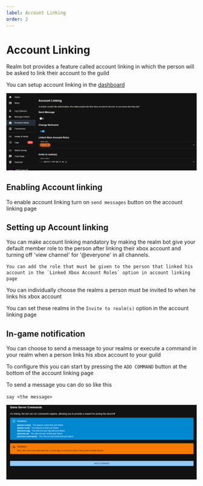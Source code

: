 ```yaml
---
label: Account Linking
order: 2
---
```


# Account Linking
Realm bot provides a feature called account linking in which the person will be asked to link their account to the guild 

You can setup account linking in the [dashboard](https://realmbot.dev)

![Account linking page](/images/acc_link1.png)

## Enabling Account linking 
  To enable account linking turn on `send messages` button on the account linking page 

## Setting up Account linking
  You can make account linking mandatory by making the realm bot give your default member role to the person after linking their xbox account and turning off 'view channel' for '@everyone' in all channels.
  
    You can add the role that must be given to the person that linked his account in the `Linked Xbox Account Roles` option in account linking page  
  
  You can individually choose the realms a person must be invited to when he links his xbox account

  You can set these realms in the `Invite to realm(s)` option in the account linking page 

## In-game notification
   You can choose to send a message to your realms or execute a command in your realm when a person links his xbox account to your guild 
   
   To configure this you can start by pressing the `ADD COMMAND` button at the bottom of the account linking page

   To send a message you can do so like this 
   
   `say <the message>`

   ![](/images/acc_link2.png)
